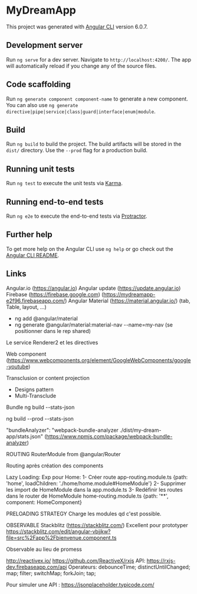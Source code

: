 # MyDreamApp

This project was generated with [Angular CLI](https://github.com/angular/angular-cli) version 6.0.7.

## Development server

Run `ng serve` for a dev server. Navigate to `http://localhost:4200/`. The app will automatically reload if you change any of the source files.

## Code scaffolding

Run `ng generate component component-name` to generate a new component. You can also use `ng generate directive|pipe|service|class|guard|interface|enum|module`.

## Build

Run `ng build` to build the project. The build artifacts will be stored in the `dist/` directory. Use the `--prod` flag for a production build.

## Running unit tests

Run `ng test` to execute the unit tests via [Karma](https://karma-runner.github.io).

## Running end-to-end tests

Run `ng e2e` to execute the end-to-end tests via [Protractor](http://www.protractortest.org/).

## Further help

To get more help on the Angular CLI use `ng help` or go check out the [Angular CLI README](https://github.com/angular/angular-cli/blob/master/README.md).


## Links
Angular.io (https://angular.io)
Angular update (https://update.angular.io)
Firebase (https://firebase.google.com) (https://mydreamapp-e2f96.firebaseapp.com/)
Angular Material (https://material.angular.io/) (tab, Table, layout, ...)
- ng add @angular/material
- ng generate @angular/material:material-nav --name=my-nav (se positionner dans le rep shared)

Le service Renderer2 et les directives

Web component (https://www.webcomponents.org/element/GoogleWebComponents/google-youtube)


Transclusion or content projection
- Designs pattern
- Multi-Transclude

Bundle
ng build --stats-json

ng build --prod --stats-json

"bundleAnalyzer": "webpack-bundle-analyzer ./dist/my-dream-app/stats.json"
(https://www.npmjs.com/package/webpack-bundle-analyzer)


ROUTING
RouterModule from @angular/Router

Routing après création des components

Lazy Loading:
Exp pour Home: 
1- Créer route app-routing.module.ts 
{path: 'home', loadChildren: './home/home.module#HomeModule'}
2- Supprimer les import de HomeModule dans la app.module.ts
3- Redéfinir les routes dans le router de HomeModule home-routing.module.ts
{path: '**', component: HomeComponent}

PRELOADING STRATEGY
Charge les modules qd c'est possible.

OBSERVABLE
Stackblitz (https://stackblitz.com/) Excellent pour prototyper
https://stackblitz.com/edit/angular-vbjjkw?file=src%2Fapp%2Fbienvenue.component.ts

Observable au lieu de promess

http://reactivex.io/
https://github.com/ReactiveX/rxjs
API: https://rxjs-dev.firebaseapp.com/api
Operateurs: debounceTime; distinctUntilChanged; map; filter; switchMap; forkJoin; tap;

Pour simuler une API :
https://jsonplaceholder.typicode.com/
